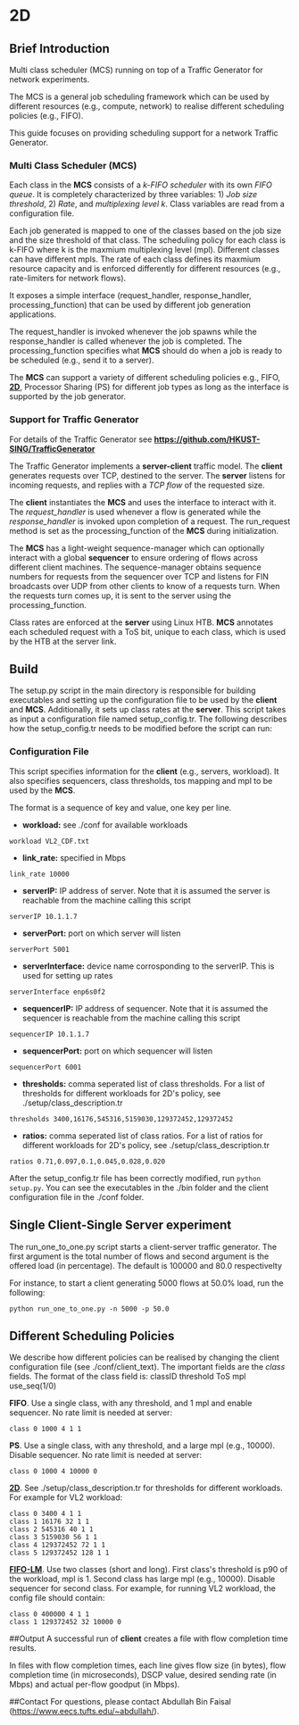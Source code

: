 # 2D
## Brief Introduction
Multi class scheduler (MCS) running on top of a Traffic Generator for network experiments.

The MCS is a general job scheduling framework which can be used by different resources (e.g., compute, network) to realise different scheduling policies (e.g., FIFO).

This guide focuses on providing scheduling support for a network Traffic Generator.

### Multi Class Scheduler (MCS)
Each class in the **MCS** consists of a *k-FIFO scheduler* with its own *FIFO queue*.
It is completely characterized by three variables: 1) *Job size threshold*, 2) *Rate*, and *multiplexing level k*.
Class variables are read from a configuration file.

Each job generated is mapped to one of the classes
based on the job size and the size threshold of that class.
The scheduling policy for each class is k-FIFO where k is the maxmium multiplexing level (mpl).
Different classes can have different mpls.
The rate of each class defines its maxmium resource capacity and is enforced differently for different resources (e.g., rate-limiters for network flows).

It exposes a simple interface (request_handler, response_handler, processing_function) that can be used by different job generation applications.

The request_handler is invoked whenever the job spawns while the response_handler is called whenever the job is completed.
The processing_function specifies what **MCS** should do when a job is ready to be scheduled (e.g., send it to a server).

The **MCS** can support a variety of different scheduling policies e.g., FIFO, **[2D](https://dl.acm.org/citation.cfm?id=3281429)**, Processor Sharing (PS) for different job types as long as the interface is supported by the job generator.


### Support for Traffic Generator
For details of the Traffic Generator see **https://github.com/HKUST-SING/TrafficGenerator**

The Traffic Generator implements a **server-client** traffic model.
The **client** generates requests over TCP, destined to the server.
The **server** listens for incoming requests, and replies with a *TCP flow* of the requested size.

The **client** instantiates the **MCS** and uses the interface to interact with it. The *request_handler* is used whenever a flow is generated while the *response_handler* is invoked upon completion of a request.
The run_request method is set as the processing_function of the **MCS** during initialization.

The **MCS** has a light-weight sequence-manager which can optionally interact with a global **sequencer** to ensure ordering of flows across different client machines.
The sequence-manager obtains sequence numbers for requests from the sequencer over TCP and listens for FIN broadcasts over UDP from other clients to know of a requests turn. 
When the requests turn comes up, it is sent to the server using the processing_function.

Class rates are enforced at the **server** using Linux HTB.
**MCS** annotates each scheduled request with a ToS bit, unique to each class, which is used by the HTB at the server link.

## Build
The setup.py script in the main directory is responsible for building executables and setting up the configuration file to be used by the **client** and **MCS**. Additionally, it sets up class rates at the **server**.
This script takes as input a configuration file named setup_config.tr.
The following describes how the setup_config.tr needs to be modified before the script can run:

### Configuration File

This script specifies information for the **client** (e.g., servers, workload).
It also specifies sequencers, class thresholds, tos mapping and mpl to be used by the **MCS**. 

The format is a sequence of key and value, one key per line.

* **workload:** see ./conf for available workloads
```
workload VL2_CDF.txt
```
* **link_rate:** specified in Mbps
```
link_rate 10000
```
* **serverIP:** IP address of server. Note that it is assumed the server is reachable from the machine calling this script
```
serverIP 10.1.1.7
```
* **serverPort:** port on which server will listen
```
serverPort 5001
```
* **serverInterface:** device name corrosponding to the serverIP. This is used for setting up rates
```
serverInterface enp6s0f2
```
* **sequencerIP:** IP address of sequencer. Note that it is assumed the sequencer is reachable from the machine calling this script
```
sequencerIP 10.1.1.7
```
* **sequencerPort:** port on which sequencer will listen
```
sequencerPort 6001
```
* **thresholds:** comma seperated list of class thresholds. For a list of thresholds for different workloads for 2D's policy, see ./setup/class_description.tr
```
thresholds 3400,16176,545316,5159030,129372452,129372452
```
* **ratios:** comma seperated list of class ratios. For a list of ratios for different workloads for 2D's policy, see ./setup/class_description.tr
```
ratios 0.71,0.097,0.1,0.045,0.028,0.020
```

After the setup_config.tr file has been correctly modified, run ```python setup.py```.
You can see the executables in the ./bin folder and the client configuration file in the ./conf folder.

## Single Client-Single Server experiment

The run_one_to_one.py script starts a client-server traffic generator.
The first argument is the total number of flows and second argument is the offered load (in percentage).
The default is 100000 and 80.0 respectivelty

For instance, to start a client generating 5000 flows at 50.0% load, run the following:

```
python run_one_to_one.py -n 5000 -p 50.0
```
## Different Scheduling Policies
We describe how different policies can be realised by changing the client configuration file (see ./conf/client_text).
The important fields are the *class* fields.
The format of the class field is: classID threshold ToS mpl use_seq(1/0)

**FIFO**. Use a single class, with any threshold, and 1 mpl and enable sequencer. No rate limit is needed at server: 
```
class 0 1000 4 1 1
```

**PS**. Use a single class, with any threshold, and a large mpl (e.g., 10000). Disable sequencer. No rate limit is needed at server:
```
class 0 1000 4 10000 0
```

**[2D](https://dl.acm.org/citation.cfm?id=3281429)**. See ./setup/class_description.tr for thresholds for different workloads.
For example for VL2 workload:
```
class 0 3400 4 1 1
class 1 16176 32 1 1
class 2 545316 40 1 1
class 3 5159030 56 1 1
class 4 129372452 72 1 1
class 5 129372452 128 1 1
```

**[FIFO-LM](https://dl.acm.org/citation.cfm?id=2626322)**. Use two classes (short and long). First class's threshold is p90 of the workload, mpl is 1.
Second class has large mpl (e.g., 10000). Disable sequencer for second class.
For example, for running VL2 workload, the config file should contain:
```
class 0 400000 4 1 1
class 1 129372452 32 10000 0
```

##Output
A successful run of **client** creates a file with flow completion time results.

In files with flow completion times, each line gives flow size (in bytes), flow completion time (in microseconds), DSCP value, desired sending rate (in Mbps) and actual per-flow goodput (in Mbps). 

##Contact
For questions, please contact Abdullah Bin Faisal (https://www.eecs.tufts.edu/~abdullah/).